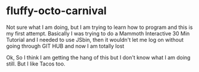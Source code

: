 # fluffy-octo-carnival
Not sure what I am doing, but I am trying to learn how to program and this is my first attempt.
Basically I was trying to do a Mammoth Interactive 30 Min Tutorial and I needed to use JSbin, then it wouldn't let me log on without going through GIT HUB and now I am totally lost

Ok, So I think I am getting the hang of this but I don't know what I am doing still.
But I like Tacos too. 
